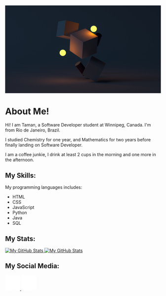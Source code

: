 ![background image](./assets/image/git-hub-bg.jpg 'background image')

# About Me!
Hi! I am Taman, a Software Developer student at Winnipeg, Canada. I'm from
Rio de Janeiro, Brazil.

I studied Chemistry for one year, and Mathematics for two years before finally
landing on Software Developer.

I am a coffee junkie, I drink at least 2 cups in the morning and one more in the
afternoon.

## My Skills:
My programming languages includes:
* HTML
* CSS
* JavaScript
* Python
* Java
* SQL

## My Stats:
<a href='https://github.com/tamanchichan'>
  <img src='https://github-readme-stats.vercel.app/api?username=tamanchichan&theme=vue&show_icons=true' alt='My GitHub Stats' height='200px'/>
</a>
<a href='https://github.com/tamanchichan'>
  <img src='https://github-readme-stats.vercel.app/api/top-langs/?username=tamanchichan&theme=vue&hide=Ruby&show_icons=true&langs_count=3' alt='My GitHub Stats' height='200px'/>
</a>

## My Social Media:
<a href='https://www.linkedin.com/in/tamanchichan/'>
  <img src='./assets/image/linkedin-logo.png' alt='Linkedin Logo'>
</a>
<a href='https://www.instagram.com/tamanchichan/'>
  <img src='./assets/image/instagram-logo.png' alt='Instagram Logo'>
</a>